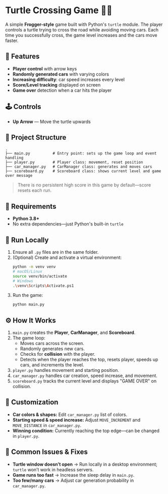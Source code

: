 # Turtle Crossing Game 🐢🚗

A simple **Frogger-style** game built with Python's `turtle` module. The player controls a turtle trying to cross the road while avoiding moving cars. Each time you successfully cross, the game level increases and the cars move faster.

## 🎯 Features
- **Player control** with arrow keys
- **Randomly generated cars** with varying colors
- **Increasing difficulty**: car speed increases every level
- **Score/Level tracking** displayed on screen
- **Game over** detection when a car hits the player

## 🕹️ Controls
- **Up Arrow** — Move the turtle upwards

## 📂 Project Structure
```
.
├── main.py          # Entry point: sets up the game loop and event handling
├── player.py        # Player class: movement, reset position
├── car_manager.py   # CarManager class: generates and moves cars
├── scoreboard.py    # Scoreboard class: shows current level and game over message
```
> There is no persistent high score in this game by default—score resets each run.

## 🧰 Requirements
- **Python 3.8+**
- No extra dependencies—just Python's built-in `turtle`

## 🚀 Run Locally
1. Ensure all `.py` files are in the same folder.
2. (Optional) Create and activate a virtual environment:
   ```bash
   python -m venv venv
   # macOS/Linux
   source venv/bin/activate
   # Windows
   .\venv\Scripts\Activate.ps1
   ```
3. Run the game:
   ```bash
   python main.py
   ```

## ⚙️ How It Works
1. `main.py` creates the **Player**, **CarManager**, and **Scoreboard**.
2. The game loop:
   - Moves cars across the screen.
   - Randomly generates new cars.
   - Checks for **collision** with the player.
   - Detects when the player reaches the top, resets player, speeds up cars, and increments the level.
3. `player.py` handles movement and starting position.
4. `car_manager.py` handles car creation, speed increase, and movement.
5. `scoreboard.py` tracks the current level and displays "GAME OVER" on collision.

## 🎨 Customization
- **Car colors & shapes:** Edit `car_manager.py` list of colors.
- **Starting speed & speed increase:** Adjust `MOVE_INCREMENT` and `MOVE_DISTANCE` in `car_manager.py`.
- **Winning condition:** Currently reaching the top edge—can be changed in `player.py`.

## 🧪 Common Issues & Fixes
- **Turtle window doesn’t open** → Run locally in a desktop environment; `turtle` won’t work in headless servers.
- **Game runs too fast** → Increase the sleep delay in `main.py`.
- **Too few/many cars** → Adjust car generation probability in `car_manager.py`.

